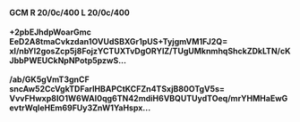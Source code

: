 #### GCM R 20/0c/400 L 20/0c/400
**+2pbEJhdpWoarGmc**<br/>**EeD2A8tmaCvkzdan1OVUdSBXGr1pUS+TyjgmVM1FJ2Q=**<br/>**xl/nbYl2gosZcp5j8FojzYCTUXTvDgORYIZ/TUgUMknmhqShckZDkLTN/cKJbbPWEUCkNpNPotp5pzwS...**<br/><br/>
**/ab/GK5gVmT3gnCF**<br/>**sncAw52CcVgkTDFarlHBAPCtKCFZn4TSxjB80OTgV5s=**<br/>**VvvFHwxp8IO1W6WAI0qg6TN42mdiH6VBQUTUydTOeq/mrYHMHaEwGevtrWqIeHEm69FUy3ZnW1YaHspx...**